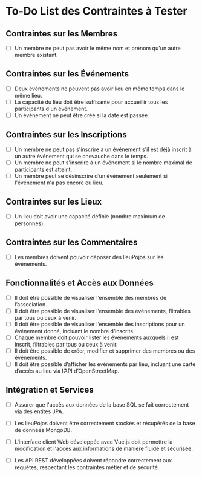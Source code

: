 # To-Do List des Contraintes à Tester

## Contraintes sur les Membres
- [ ] Un membre ne peut pas avoir le même nom et prénom qu'un autre membre existant.

## Contraintes sur les Événements
- [ ] Deux événements ne peuvent pas avoir lieu en même temps dans le même lieu.
- [ ] La capacité du lieu doit être suffisante pour accueillir tous les participants d'un événement.
- [ ] Un événement ne peut être créé si la date est passée.

## Contraintes sur les Inscriptions
- [ ] Un membre ne peut pas s'inscrire à un événement s'il est déjà inscrit à un autre événement qui se chevauche dans le temps.
- [ ] Un membre ne peut s'inscrire à un événement si le nombre maximal de participants est atteint.
- [ ] Un membre peut se désinscrire d’un événement seulement si l'événement n'a pas encore eu lieu.

## Contraintes sur les Lieux
- [ ] Un lieu doit avoir une capacité définie (nombre maximum de personnes).

## Contraintes sur les Commentaires
- [ ] Les membres doivent pouvoir déposer des lieuPojos sur les événements.

## Fonctionnalités et Accès aux Données
- [ ] Il doit être possible de visualiser l’ensemble des membres de l’association.
- [ ] Il doit être possible de visualiser l’ensemble des événements, filtrables par tous ou ceux à venir.
- [ ] Il doit être possible de visualiser l’ensemble des inscriptions pour un événement donné, incluant le nombre d’inscrits.
- [ ] Chaque membre doit pouvoir lister les événements auxquels il est inscrit, filtrables par tous ou ceux à venir.
- [ ] Il doit être possible de créer, modifier et supprimer des membres ou des événements.
- [ ] Il doit être possible d’afficher les événements par lieu, incluant une carte d’accès au lieu via l’API d’OpenStreetMap.

## Intégration et Services
- [ ] Assurer que l'accès aux données de la base SQL se fait correctement via des entités JPA.
- [ ] Les lieuPojos doivent être correctement stockés et récupérés de la base de données MongoDB.
- [ ] L'interface client Web développée avec Vue.js doit permettre la modification et l'accès aux informations de manière fluide et sécurisée.
- [ ] Les API REST développées doivent répondre correctement aux requêtes, respectant les contraintes métier et de sécurité.

